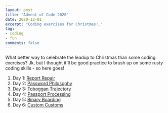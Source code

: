 ```yaml
---
layout: post
title: "Advent of Code 2020"
date: 2020-12-01
excerpt: "Coding exercises for Christmas!."
tag: 
- coding
- fun
comments: false
---
```


What better way to celebrate the leadup to Christmas than some coding exercises? Jk, but I thought it'll be good practice to brush up on some rusty coding skills - so here goes!

1. Day 1: [Report Repair]({{site.url}}/aoc-day-1)
2. Day 2: [Password Philosophy]({{site.url}}/aoc-day-2)
3. Day 3: [Toboggan Trajectory]({{site.url}}/aoc-day-3-4)
4. Day 4: [Passport Processing]({{site.url}}/aoc-day-3-4)
5. Day 5: [Binary Boarding]({{site.url}}/aoc-day-5-6)
6. Day 6: [Custom Customs]({{site.url}}/aoc-day-5-6)